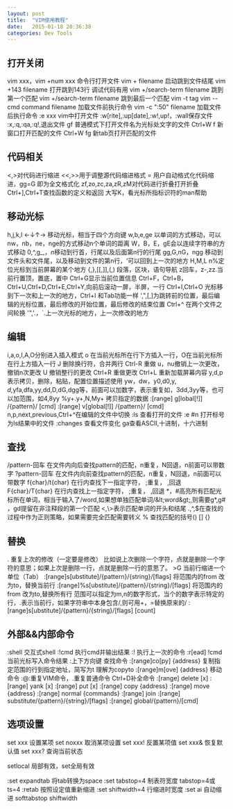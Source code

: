 ```yaml
---
layout: post
title:  "VIM使用教程"
date:   2015-01-18 20:36:38
categories: Dev Tools
---
```



## 打开关闭
vim xxx，vim +num xxx 命令行打开文件
vim + filename 启动跳到文件结尾
vim +143 filename 打开跳到143行 调试代码有用
vim +/search-term filename 跳到第一个匹配
vim +/search-term filename 跳到最后一个匹配
vim -t tag 
vim --cmd command filename 加载文件前执行命令
vim -c ":50" filename 加载文件后执行命令
:e xxx vim中打开文件
:w[rite],:up[date],:w!,up!，:wall保存文件
:x,:q,:qa,:q!,退出文件
gf 普通模式下打开文件名为光标处文字的文件
Ctrl+W f 新窗口打开匹配的文件
Ctrl+W fg 新tab页打开匹配的文件


## 代码相关
<,>对代码进行缩进
<<,>>用于调整源代码缩进格式
= 用户自动格式化代码缩进，gg=G 即为全文格式化
zf,zo,zc,za,zR,zM对代码进行折叠打开折叠
Ctrl+],Ctrl+T查找函数的定义和返回
大写K，看光标所指标识符的man帮助

## 移动光标
h,j,k,l ←↓↑→ 移动光标，相当于四个方向键
w,b,e,ge 以单词的方式移动，可以nw，nb，ne，nge的方式移动n个单词的距离
W，B，E，gE会以连续字符串的方式移动
0,^,g_,$，n$移动到行首，行尾以及后面第n行的行尾
gg,G,nG，ngg 移动到文件头和文件尾，以及移动到文件的第n行，‘可以回到上一次的地方
H,M,L n%定位光标到当前屏幕的某个地方
{,},[[,]],(,) 段落，区块，语句导航
z回车，z-,zz.当前行置顶，置底，置中
Ctrl+G显示当前位置信息
Ctrl+F，Ctrl+B，Ctrl+U,Ctrl+D,Ctrl+E,Ctrl+Y,向前后滚动一屏，半屏，一行
Ctrl+I,Ctrl+O 光标移到下一次和上一次的地方，Ctrl+I 和Tab功能一样
',",[,]为跳转前的位置，最后编辑的光标位置，最后修改的开始位置，最后修改的结束位置
Ctrl+^ 在两个文件之间轮换
'",'.，`.上一次光标的地方，上一次修改的地方

## 编辑
i,a,o,I,A,O分别进入插入模式
o 在当前光标所在行下方插入一行，O在当前光标所在行上方插入一行
J 删除换行符，合并两行
Ctrl-R 重做
u，nu撤销上一次更改，撤销n次更改
U 撤销整行的更改
Ctrl+R 重做更改
Ctrl+L 重新加载屏幕内容
y,d,p 表示拷贝，删除，粘贴，配置位置描述使用 yw，dw，y0,d0,y$,d$,yfa,dfa,yy,dd,D,dG,dgg等，前面可以加数字，表示重复如，3dd,3yy等，也可以加范围，如4,8yy
%y+.y+,N,My+ 拷贝指定的数据
:[range] g[lobal[!]] /{pattern}/ [cmd]
:[range] v[global[!]] /{pattern}/ [cmd]
n,p,next,previous,Ctrl+^在编辑的文件中切换
:ls 查看打开的文件
:e #n 打开标号为ls结果中的文件
:changes 查看文件变化
ga查看ASCII,十进制，十六进制

## 查找
/pattern-回车  在文件内向后查找pattern的匹配，n重复，N回退，n前面可以带数字
?pattern-回车  在文件内向前查找pattern的匹配，n重复，N回退，n前面可以带数字
f{char}/t{char} 在行内查找下一指定字符， ;重复， ,回退
F{char}/T{char} 在行内查找上一指定字符， ;重复， ,回退
\*，#高亮所有匹配光标所在单词，相当于输入了/word,如果想单独匹配单词/\&lt;word\&gt;,则需要g\*,g# ，gd提留在非注释段的第一个匹配
\<,\\>表示匹配单词的开头和结尾
.,^,$在查找的过程中作为正则策略，如果需要完全匹配需要转义
% 查找匹配的括号() [] {}


## 替换
. 重复上次的修改（一定要是修改） 比如说上次删除一个字符，点就是删除一个字符的意思；如果上次是删除一行，点就是删除一行的意思了。
\>G 当前行缩进一个单位（Tab）
:[range]s[ubstitute]/{pattern}/{string}/[flags] 将范围内的from 改为to，替换当前行
:[range]%s[ubstitute]/{pattern}/{string}/[flags] 将范围内的from 改为to,替换所有行
范围可以指定为m,n的数字形式，当个的数字表示特定的行，.表示当前行，如果字符串中本身包含/,则可用+，=替换原来的/
:[range]s[ubstitute]/{pattern}/{string}/[flags] [count]

## 外部&&内部命令
:shell 交互式shell
:!cmd 执行cmd并输出结果
:! 执行上一次的命令
:r[ead] !cmd当前光标写入命令结果
:上下方向键 查找命令
:[range]co[py] {address} 复制指定范围的行到指定地址，简写为t 理解为copyto
:[range]m[ove] {address} 移动命令
:@:重复VIM命令，.重复普通命令
Ctrl+D补全命令
:[range] delete [x]
:[range] yank [x]
:[range] put [x]
:[range] copy {address}
:[range] move {address}
:[range] normal {commands}
:[range] join
:[range] substitute/{pattern}/{string}/[flags]
:[range] global/{pattern}/[cmd]

## 选项设置
set xxx 设置某项
set noxxx 取消某项设置
set xxx! 反置某项值
set xxx& 恢复默认值
set xxx? 查询当前状态

setlocal 局部有效，set全局有效

:set expandtab 将tab转换为space
:set tabstop=4 制表符宽度 tabstop=4或ts=4
:retab 按照设定值重新缩进
:set shiftwidth=4 行缩进时宽度
:set ai 自动缩进
softtabstop
shiftwidth
